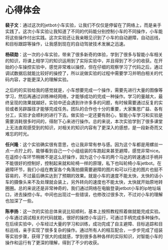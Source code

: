 # 心得体会
**裴子文**：通过这次的jetbot小车实验，让我们不仅仅是停留在了网络上，而是亲手实践了。这次小车实验让我知道了不同的代码能分别控制小车的不同操作，小车能将这些操作付出实践。这次实验还让我亲眼见识到了小车的自动避障，自动巡线，和目标跟踪等操作，让我感到现在的自动驾驶技术发展之迅速。

**杨硕勋**：这一次的小车实验，带来了很多新奇的体验，学到了很多与智能小车相关的知识，将课上相学习的知识运用到了实际实验中，并且得到了不少的收获。在开始的小车操控实验中，感觉非常难以操控，但在仔细的观察学习了代码之后，通过调试数据后就能比较好的操控了，所以说做实验的过程中需要学习并明白相关的代码内容，才能更深入的理解实验。

之后的的实验给我的感觉就是，小车想要完成一个操作，需要先进行大量的图像等学习，然后再通过训练神经网络，才能够成功的完成一种操作。学习的量越大，最终呈现的效果就越好。实验中还会遇到许许多多的问题，有时候需要通过反复的实验或者另辟蹊径才能够完成任务。团队的合作也十分的重要，大家集思广益、各有分工，实验才会顺利的进行下去。做实验一定还要有耐心，智能小车学习和实验是需要消耗很多时间的，得耐下心来进行操作。总的来说，本次实验学到了很多课堂上无法直观感受到的知识，对相关的知识内容有了更深入的感想，是一段新奇而又难忘的时光。

**任兴隆**：这个实验确实很有意思，也让我非常有参与感。因为这个车都是用螺丝一点一点拧上的，能够看到自己一个小组组装的车跑起来甚至避障，感觉非常nice。在遥控小车环节稍微不是这么好操作，因为这个小车的两个马达的转速通过手柄并不能很好的控制好，控制起来就和轮椅一样的原理，私下也叫轮椅小车jetbot。在避障环节，我们小组在教室各个角落拍摄需要避障的图片和可以行走的图片也挺不容易的，不过最后确实达到了预期的效果。就是小车的速度不能太快，太快的话小车的摄像头来不及处理就会装上，另外转向的速度也不能太快，太快就开始原地转圈圈。总的来说还是非常神奇的，我们通过网络在电脑登录jetbot小车的ip地址端口，进去操控小车。中间也出现过一些错误，也修改过很多次，不过对小车的理解也加深了一些。

**陈李扬**：这一次的实验总体来说比较顺利，基本上按照教程照着做就能完成实验。小车通过调试相关的代码就能，很好的操控小车运行，可通过手柄完成多种操作。在后续实验中，小车经过大量的学习和训练，成功完成了自主避障、目标追踪和目标巡线，亲手实现了很多复杂的操作。通过所有人的相互配合，一步步完成了组装等实验步骤，获得了很大的成就感，学到很多各种各样的实际知识，对智能小车的操作和运行有了更深的理解，得到了不少的收获。
